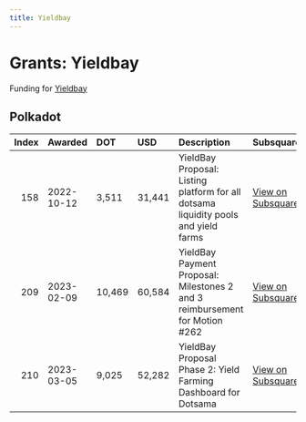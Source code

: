 ```yaml
---
title: Yieldbay
---
```

# Grants: Yieldbay

Funding for [Yieldbay](/tools/defi/yieldbay)

## Polkadot

|   Index | Awarded    | DOT    | USD    | Description                                                                         | Subsquare                                                                | Polkassembly                                                          |
|--------:|:-----------|:-------|:-------|:------------------------------------------------------------------------------------|:-------------------------------------------------------------------------|:----------------------------------------------------------------------|
|     158 | 2022-10-12 | 3,511  | 31,441 | YieldBay Proposal: Listing platform for all dotsama liquidity pools and yield farms | [View on Subsquare](https://polkadot.subsquare.io/treasury/proposal/158) | [View on Polkassembly](https://polkadot.polkassembly.io/treasury/158) |
|     209 | 2023-02-09 | 10,469 | 60,584 | YieldBay Payment Proposal: Milestones 2 and 3 reimbursement for Motion #262         | [View on Subsquare](https://polkadot.subsquare.io/treasury/proposal/209) | [View on Polkassembly](https://polkadot.polkassembly.io/treasury/209) |
|     210 | 2023-03-05 | 9,025  | 52,282 | YieldBay Proposal Phase 2: Yield Farming Dashboard for Dotsama                      | [View on Subsquare](https://polkadot.subsquare.io/treasury/proposal/210) | [View on Polkassembly](https://polkadot.polkassembly.io/treasury/210) |